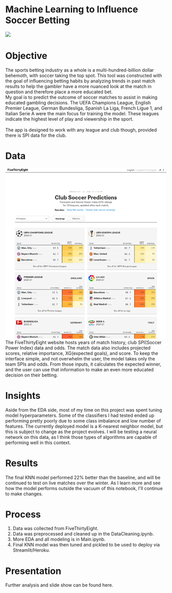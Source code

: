 # Machine Learning to Influence Soccer Betting

<img src="https://www.thetimes.co.uk/imageserver/image/%2Fmethode%2Ftimes%2Fprod%2Fweb%2Fbin%2Fefe61ce4-a3e3-11ea-a585-dcb14d2bcd47.jpg?crop=3812%2C2144%2C124%2C326&resize=1180">

# Objective
The sports betting industry as a whole is a multi-hundred-billion dollar behemoth, with soccer taking the top spot. This tool was constructed with the goal of influencing betting habits by analyzing trends in past match results to help the gambler have a more nuanced look at the match in question and therefore place a more educated bet. <br>
My goal is to predict the outcome of soccer matches to assist in making educated gambling decisions. The UEFA Champions League, English Premier League, German Bundesliga, Spanish La Liga, French Ligue 1, and Italian Serie A were the main focus for training the model. These leagues indicate the highest level of play and viewership in the sport. <br>  
The app is designed to work with any league and club though, provided there is SPI data for the club. <br>

# Data
![FiveThirtyEight](Images/538.png)
The FiveThirtyEight website hosts years of match history, club SPI(Soccer Power Index) data and odds. The match data also includes projected scores, relative importance, XG(expected goals), and score. To keep the interface simple, and not overwhelm the user, the model takes only the team SPIs and odds. From those inputs, it calculates the expected winner, and the user can use that information to make an even more educated decision on their betting. 

# Insights
Aside from the EDA side, most of my time on this project was spent tuning model hyperparameters. Some of the classifiers I had tested ended up performing pretty poorly due to some class imbalance and low number of features. The currently deployed model is a K-nearest neighbor model, but this is subject to change as the project evolves. I will be testing a neural network on this data, as I think those types of algorithms are capable of performing well in this context. 

# Results
The final KNN model performed 22% better than the baseline, and will be continued to test on live matches over the winter. As I learn more and see how the model performs outside the vacuum of this notebook, I'll continue to make changes. 

# Process
1. Data was collected from FiveThirtyEight. 
2. Data was preprocessed and cleaned up in the DataCleaning.ipynb.
3. More EDA and all modeling is in Main.ipynb. 
4. Final KNN model was then tuned and pickled to be used to deploy via Streamlit/Heroku. 

# Presentation
Further analysis and slide show can be found here.
